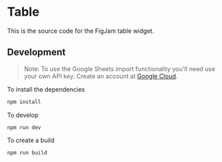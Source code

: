 Table
===

This is the source code for the FigJam table widget.

## Development

> Note: To use the Google Sheets import functionality you'll need use your own API key. Create an account at [Google Cloud](https://cloud.google.com/).

To install the dependencies

```bash
npm install
```

To develop

```
npm run dev
```

To create a build

```
npm run build
```